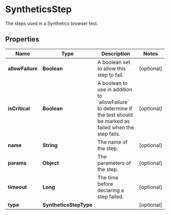 # SyntheticsStep

The steps used in a Synthetics browser test.

## Properties

| Name             | Type                   | Description                                                                                                                       | Notes      |
| ---------------- | ---------------------- | --------------------------------------------------------------------------------------------------------------------------------- | ---------- |
| **allowFailure** | **Boolean**            | A boolean set to allow this step to fail.                                                                                         | [optional] |
| **isCritical**   | **Boolean**            | A boolean to use in addition to &#x60;allowFailure&#x60; to determine if the test should be marked as failed when the step fails. | [optional] |
| **name**         | **String**             | The name of the step.                                                                                                             | [optional] |
| **params**       | **Object**             | The parameters of the step.                                                                                                       | [optional] |
| **timeout**      | **Long**               | The time before declaring a step failed.                                                                                          | [optional] |
| **type**         | **SyntheticsStepType** |                                                                                                                                   | [optional] |

